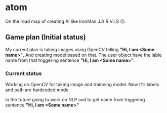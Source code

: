 # atom

On the road map of creating AI like IronMan J.A.R.V.I.S :stuck_out_tongue_winking_eye:.

## Game plan (Initial status)

My current plan is taking images using OpenCV telling **"Hi, I am \<Some name>"**, And creating model based on that. The user object have the lable name from that triggering sentence **"Hi, I am \<Some name>"**.
  
### Current status

Working on OpenCV for taking image and trainning model. Now It's labels and path are hardcoded mode.

In the future going to work on NLP and to get name from triggering sentence **"Hi, I am \<Some name>"**
